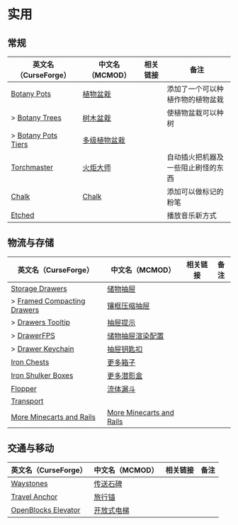 # 实用

## 常规

| 英文名（CurseForge）                                                                  | 中文名（MCMOD）                                      | 相关链接 | 备注                               |
| ------------------------------------------------------------------------------------- | ---------------------------------------------------- | -------- | ---------------------------------- |
| [Botany Pots](https://www.curseforge.com/minecraft/mc-mods/botany-pots)               | [植物盆栽](https://www.mcmod.cn/class/3499.html)     |          | 添加了一个可以种植作物的植物盆栽   |
| > [Botany Trees](https://www.curseforge.com/minecraft/mc-mods/botany-trees)           | [树木盆栽](https://www.mcmod.cn/class/3491.html)     |          | 使植物盆栽可以种树                 |
| > [Botany Pots Tiers](https://www.curseforge.com/minecraft/mc-mods/botany-pots-tiers) | [多级植物盆栽](https://www.mcmod.cn/class/4708.html) |          |                                    |
| [Torchmaster](https://www.curseforge.com/minecraft/mc-mods/torchmaster)               | [火炬大师](https://www.mcmod.cn/class/779.html)      |          | 自动插火把机器及一些阻止刷怪的东西 |
| [Chalk](https://www.curseforge.com/minecraft/mc-mods/chalk)                           | [Chalk](https://www.mcmod.cn/class/4996.html)        |          | 添加可以做标记的粉笔               |
| [Etched](https://www.curseforge.com/minecraft/mc-mods/etched)                         |                                                      |          | 播放音乐新方式                     |

## 物流与存储

| 英文名（CurseForge）                                                                                  | 中文名（MCMOD）                                                  | 相关链接 | 备注 |
| ----------------------------------------------------------------------------------------------------- | ---------------------------------------------------------------- | -------- | ---- |
| [Storage Drawers](https://www.curseforge.com/minecraft/mc-mods/storage-drawers)                       | [储物抽屉](https://www.mcmod.cn/class/408.html)                  |          |      |
| > [Framed Compacting Drawers](https://www.curseforge.com/minecraft/mc-mods/framed-compacting-drawers) | [镶框压缩抽屉](https://www.mcmod.cn/class/3096.html)             |          |      |
| > [Drawers Tooltip](https://www.curseforge.com/minecraft/mc-mods/drawers-tooltip)                     | [抽屉提示](https://www.mcmod.cn/class/3669.html)                 |          |      |
| > [DrawerFPS](https://www.curseforge.com/minecraft/mc-mods/drawerfps)                                 | [储物抽屉渲染配置](https://www.mcmod.cn/class/3893.html)         |          |      |
| > [Drawer Keychain](https://www.curseforge.com/minecraft/mc-mods/drawerstorage-keychain)              | [抽屉钥匙扣](https://www.mcmod.cn/class/5037.html)               |          |      |
| [Iron Chests](https://www.curseforge.com/minecraft/mc-mods/iron-chests)                               | [更多箱子](https://www.mcmod.cn/class/20.html)                   |          |      |
| [Iron Shulker Boxes](https://www.curseforge.com/minecraft/mc-mods/iron-shulker-boxes)                 | [更多潜影盒](https://www.mcmod.cn/class/1974.html)               |          |      |
| [Flopper](https://www.curseforge.com/minecraft/mc-mods/flopper)                                       | [流体漏斗](https://www.mcmod.cn/class/2096.html)                 |          |      |
| [Transport](https://www.curseforge.com/minecraft/mc-mods/transport)                                   |                                                                  |          |      |
| [More Minecarts and Rails](https://www.curseforge.com/minecraft/mc-mods/more-minecarts)               | [More Minecarts and Rails](https://www.mcmod.cn/class/5645.html) |          |      |

## 交通与移动

| 英文名（CurseForge）                                                                    | 中文名（MCMOD）                                    | 相关链接 | 备注 |
| --------------------------------------------------------------------------------------- | -------------------------------------------------- | -------- | ---- |
| [Waystones](https://www.curseforge.com/minecraft/mc-mods/waystones)                     | [传送石碑](https://www.mcmod.cn/class/1339.html)   |          |      |
| [Travel Anchor](https://www.curseforge.com/minecraft/mc-mods/travel-anchors)            | [旅行锚](https://www.mcmod.cn/class/3128.html)     |          |      |
| [OpenBlocks Elevator](https://www.curseforge.com/minecraft/mc-mods/openblocks-elevator) | [开放式电梯](https://www.mcmod.cn/class/3345.html) |          |      |
